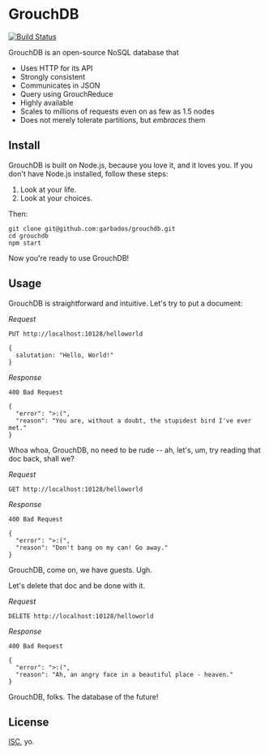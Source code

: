# GrouchDB

[![Build Status](https://travis-ci.org/garbados/grouchdb.png?branch=master)](https://travis-ci.org/garbados/grouchdb)

GrouchDB is an open-source NoSQL database that

* Uses HTTP for its API
* Strongly consistent
* Communicates in JSON
* Query using GrouchReduce
* Highly available
* Scales to millions of requests even on as few as 1.5 nodes
* Does not merely tolerate partitions, but *embraces* them

## Install

GrouchDB is built on Node.js, because you love it, and it loves you. If you don't have Node.js installed, follow these steps:

1. Look at your life.
2. Look at your choices.

Then:

    git clone git@github.com:garbados/grouchdb.git
    cd grouchdb
    npm start

Now you're ready to use GrouchDB!

## Usage

GrouchDB is straightforward and intuitive. Let's try to put a document:

*Request*

    PUT http://localhost:10128/helloworld

    {
      salutation: "Hello, World!"
    }

*Response*

    400 Bad Request

    {
      "error": ">:(", 
      "reason": "You are, without a doubt, the stupidest bird I've ever met."
    }

Whoa whoa, GrouchDB, no need to be rude -- ah, let's, um, try reading that doc back, shall we?

*Request*

    GET http://localhost:10128/helloworld

*Response*

    400 Bad Request

    {
      "error": ">:(", 
      "reason": "Don't bang on my can! Go away."
    }

GrouchDB, come on, we have guests. Ugh.

Let's delete that doc and be done with it.

*Request*

    DELETE http://localhost:10128/helloworld

*Response*

    400 Bad Request

    {
      "error": ">:(", 
      "reason": "Ah, an angry face in a beautiful place - heaven."
    }

GrouchDB, folks. The database of the future!

## License

[ISC](http://opensource.org/licenses/ISC), yo.
